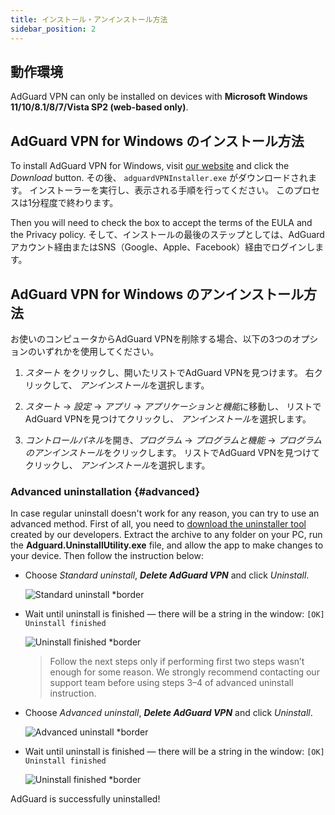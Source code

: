 ```yaml
---
title: インストール・アンインストール方法
sidebar_position: 2
---
```


## 動作環境

AdGuard VPN can only be installed on devices with **Microsoft Windows 11/10/8.1/8/7/Vista SP2 (web-based only)**.

## AdGuard VPN for Windows のインストール方法

To install AdGuard VPN for Windows, visit [our website](https://adguard-vpn.com/welcome.html) and click the *Download* button. その後、 `adguardVPNInstaller.exe` がダウンロードされます。 インストーラーを実行し、表示される手順を行ってください。 このプロセスは1分程度で終わります。

Then you will need to check the box to accept the terms of the EULA and the Privacy policy. そして、インストールの最後のステップとしては、AdGuardアカウント経由またはSNS（Google、Apple、Facebook）経由でログインします。

## AdGuard VPN for Windows のアンインストール方法

お使いのコンピュータからAdGuard VPNを削除する場合、以下の3つのオプションのいずれかを使用してください。

1. *スタート* をクリックし、開いたリストでAdGuard VPNを見つけます。 右クリックして、 *アンインストール*を選択します。

2. *スタート* → *設定* → *アプリ* → *アプリケーションと機能*に移動し、 リストでAdGuard VPNを見つけてクリックし、 *アンインストール*を選択します。

3. *コントロールパネル*を開き、*プログラム* → *プログラムと機能* → *プログラムのアンインストール*をクリックします。 リストでAdGuard VPNを見つけてクリックし、 *アンインストール*を選択します。

### Advanced uninstallation {#advanced}

In case regular uninstall doesn't work for any reason, you can try to use an advanced method. First of all, you need to [download the uninstaller tool](https://cdn.adtidy.org/distr/windows/Uninstall_Utility.zip) created by our developers. Extract the archive to any folder on your PC, run the **Adguard.UninstallUtility.exe** file, and allow the app to make changes to your device. Then follow the instruction below:

- Choose *Standard uninstall*, ***Delete AdGuard VPN*** and click *Uninstall*.

    ![Standard uninstall *border](https://cdn.adguardvpn.com/content/kb/ad_blocker/windows/installation/standard-uninstall.png)

- Wait until uninstall is finished — there will be a string in the window: `[OK] Uninstall finished`

    ![Uninstall finished *border](https://cdn.adguardvpn.com/content/kb/ad_blocker/windows/installation/standard-uninstall-2.png)

    > Follow the next steps only if performing first two steps wasn’t enough for some reason. We strongly recommend contacting our support team before using steps 3–4 of advanced uninstall instruction.

- Choose *Advanced uninstall*, ***Delete AdGuard VPN*** and click *Uninstall*.

    ![Advanced uninstall *border](https://cdn.adguardvpn.com/content/kb/ad_blocker/windows/installation/advanced-uninstall.png)

- Wait until uninstall is finished — there will be a string in the window: `[OK] Uninstall finished`

    ![Uninstall finished *border](https://cdn.adguardvpn.com/content/kb/ad_blocker/windows/installation/advanced-uninstall-2.png)

AdGuard is successfully uninstalled!
